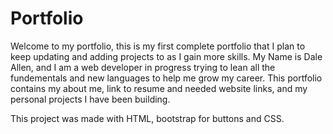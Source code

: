 # Portfolio


Welcome to my portfolio, this is my first complete portfolio that I plan to keep updating and adding projects to as I gain more skills. 
My Name is Dale Allen, and I am a web developer in progress trying to lean all the fundementals and new languages to help me grow my career.
This portfolio contains my about me, link to resume and needed website links, and my personal projects I have been building.

This project was made with HTML, bootstrap for buttons and CSS.
